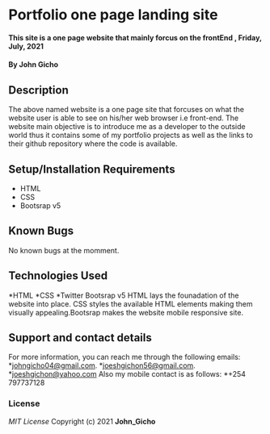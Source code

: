 # Portfolio one page landing site
#### This site is a one page website that mainly forcus on the frontEnd , Friday, July, 2021
#### By **John Gicho**
## Description
The above named website is a one page site that forcuses on what the website user is able to see on his/her web browser i.e front-end. The website main objective is to introduce me as a developer to the outside world thus it contains some of my portfolio projects as well as the links to their github repository where the code is available.
## Setup/Installation Requirements
* HTML
* CSS
* Bootsrap v5
## Known Bugs
No known bugs at the momment.
## Technologies Used
*HTML
*CSS
*Twitter Bootsrap v5
HTML lays the founadation of the website into place. CSS styles the available HTML elements making them visually appealing.Bootsrap makes the website mobile responsive site.
## Support and contact details
For more information, you can reach me through the following emails:
*johngicho04@gmail.com.
*joeshgichon56@gmail.com.
*joeshgichon@yahoo.com
Also my mobile contact is as follows:
*+254 797737128
### License
*MIT License*
Copyright (c) 2021 **John_Gicho**

